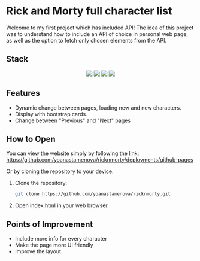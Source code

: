 # Rick and Morty full character list

Welcome to my first project which has included API!
The idea of this project was to understand how to include an API of choice in personal web page, as well as the option to fetch only chosen elements from the API. 

## Stack

<div align="center">
<a href="https://developer.mozilla.org/es/docs/Web/HTML">
    <img src= "https://img.shields.io/badge/HTML5-FF6C37?style=for-the-badge&logo=HTML5&logoColor=white"/>
</a>
<a href="https://developer.mozilla.org/es/docs/Web/CSS">
    <img src= "https://img.shields.io/badge/css-1D7CF2?style=for-the-badge&logo=css3&logoColor=white"/>
</a>
<a href="https://www.javascript.com/">
    <img src= "https://img.shields.io/badge/JavaScript-F7DF1E?style=for-the-badge&logo=javascript&logoColor=black"/>
</a>
<a href="https://git-scm.com/">
    <img src= "https://img.shields.io/badge/Bootstrap-563D7C?style=for-the-badge&logo=bootstrap&logoColor=white"/>
</a>
 </div>

## Features

- Dynamic change between pages, loading new and new characters.
- Display with bootstrap cards.
- Change between "Previous" and "Next" pages

## How to Open

You can view the website simply by following the link: https://github.com/yoanastamenova/ricknmorty/deployments/github-pages

Or by cloning the repository to your device: 

1. Clone the repository:
   ```bash
   git clone https://github.com/yoanastamenova/ricknmorty.git
   ```
2. Open index.html in your web browser.


## Points of Improvement

- Include more info for every character
- Make the page more UI friendly
- Improve the layout